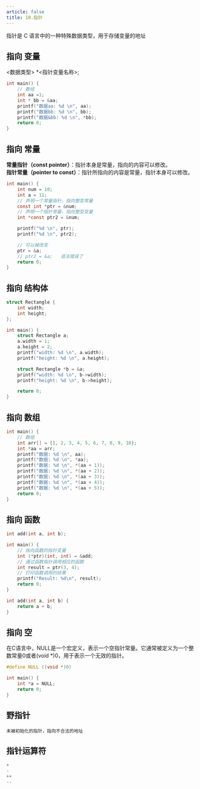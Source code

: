 ```yaml
---
article: false
title: 10.指针
---
```

指针是 C 语言中的一种特殊数据类型，用于存储变量的地址

## 指向 变量
<数据类型> *<指针变量名称>;
```c
int main() {
    // 数组
    int aa =1;
    int * bb = &aa;
    printf("数据aa: %d \n", aa);
    printf("数据bb: %d \n", bb);
    printf("数据&bb: %d \n", *bb);
    return 0;
}
```

## 指向 常量
**常量指针（const pointer）**：指针本身是常量，指向的内容可以修改。<br>
**指针常量（pointer to const）**：指针所指向的内容是常量，指针本身可以修改。
```c
int main() {
    int num = 10;
    int a = 11;
    // 声明一个常量指针，指向整型常量
    const int *ptr = &num;
    // 声明一个指针常量，指向整型变量
    int *const ptr2 = &num;

    printf("%d \n", ptr);
    printf("%d \n", ptr2);

    // 可以被改变
    ptr = &a;
    // ptr2 = &a;   语法错误了
    return 0;
}
```
## 指向 结构体

```c
struct Rectangle {
    int width;
    int height;
};

int main() {
    struct Rectangle a;
    a.width = 1;
    a.height = 2;
    printf("width: %d \n", a.width);
    printf("height: %d \n", a.height);

    struct Rectangle *b = &a;
    printf("width: %d \n", b->width);
    printf("height: %d \n", b->height);

    return 0;
}
```

## 指向 数组
```c
int main() {
    // 数组
    int arr[] = {1, 2, 3, 4, 5, 6, 7, 8, 9, 10};
    int *aa = arr;
    printf("数据: %d \n", aa);
    printf("数据: %d \n", *aa);
    printf("数据: %d \n", *(aa + 1));
    printf("数据: %d \n", *(aa + 2));
    printf("数据: %d \n", *(aa + 3));
    printf("数据: %d \n", *(aa + 4));
    printf("数据: %d \n", *(aa + 5));
    return 0;
}
```

## 指向 函数
```c
int add(int a, int b);

int main() {
    // 指向函数的指针变量
    int (*ptr)(int, int) = &add;
    // 通过函数指针调用相应的函数
    int result = ptr(3, 4);
    // 打印函数调用的结果
    printf("Result: %d\n", result);
    return 0;
}

int add(int a, int b) {
    return a + b;
}
```


## 指向 空
在C语言中，NULL是一个宏定义，表示一个空指针常量。它通常被定义为一个整数常量0或者(void *)0，用于表示一个无效的指针。
```c
#define NULL ((void *)0)

int main() {
    int *a = NULL;
    return 0;
}
```

## 野指针
```text
未被初始化的指针，指向不合法的地址
```


## 指针运算符
```c
+
-
++
--
```












